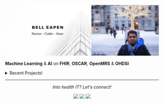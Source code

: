 <img src="https://raw.githubusercontent.com/dermatologist/dermatologist/master/banner-bell-eapen.png" alt="Bell Eapen - Physician into machine learning and AI">

**Machine Learning** & **AI** on **FHIR**, **OSCAR**, **OpenMRS** & **OHDSI** 

<details>
  <summary>Recent Projects!</summary>
  <br>
  
  * [ckblib: Tools to create a clinical knowledge graph from biomedical literature](https://github.com/dermatologist/ckblib)
  * [Fhiry: FHIR -> pandas.dataframe for AI and ML](https://github.com/dermatologist/fhiry)
  * [Skinmesh: A simple React component that uses the facemesh model from Tensorflowjs for facial cosmetic analysis](https://github.com/dermatologist/skinmesh). 
  * [FHIRFormJS: NPM module to convert FHIR Questionnaire JSON to JSON Schema for form rendering](https://github.com/dermatologist/fhirformjs)
  * [goscar-export: OSCAR EMR EForm Export (csv) to FHIR](https://github.com/dermatologist/goscar-export)
  * [DADPy: The swiss army knife for discharge abstract database!](https://github.com/dermatologist/dadpy)
  * [QRMine: Qualitative Research support tools in Python](https://github.com/dermatologist/nlp-qrmine)
  * [omopfhirmap: command-line tool for OMOP CDM <-> FHIR mapping](https://github.com/dermatologist/omopfhirmap)
  
  <br>
  <h2>Issues that need help! 🧑‍🔧 </h2>
  <br>
  
  * [Python - tox tests fail #83](https://github.com/dermatologist/nlp-qrmine/issues/83)
  * [Failed update hapi-fhir to > 5 #49](https://github.com/dermatologist/fhirql/issues/49)
  
  ![views](https://komarev.com/ghpvc/?username=dermatologist&style=flat-square&color=lightgray)<br>
  <a href="https://github.com/dermatologist">
    <img align="center" src="https://github-readme-stats.vercel.app/api?username=dermatologist&show_icons=true&count_private=true&hide=contribs&line_height=40" />
  </a>
  <a href="https://github.com/dermatologist">
    <img align="center" src="https://github-readme-stats.vercel.app/api/top-langs/?username=dermatologist&langs_count=8&hide=html,css,erlang,cpp,objective-c" />
  </a>

  <h2>Recent blog posts</h2>
  <!-- BLOG-POST-LIST:START -->
 <h2 class='h2-blog'><a class='a-lightblue' href=https://nuchange.ca/2021/07/open-source-for-healthcare.html>Open-source for healthcare</a></h2>
 <br>
 <h2 class='h2-blog'><a class='a-lightblue' href=https://canehealth.com/2021/07/ai-will-never-replace-the-doctor-or-will-it/>AI will never replace the doctor. Or will it?</a></h2>
 <br>
 <h2 class='h2-blog'><a class='a-lightblue' href=https://canehealth.com/2021/05/death-by-beep-bad-sound-design-costs-lives/>Death by beep? Bad sound design costs lives</a></h2>
 <br>
 <h2 class='h2-blog'><a class='a-lightblue' href=https://nuchange.ca/2021/04/clinical-knowledge-representation-for-reuse.html>Clinical knowledge representation for reuse</a></h2>
 <br>
 <h2 class='h2-blog'><a class='a-lightblue' href=https://nuchange.ca/2021/03/covid-vaccination-tracking-with-blockchain.html>COVID vaccination tracking with blockchain</a></h2>
 <br>
 <h2 class='h2-blog'><a class='a-lightblue' href=https://nuchange.ca/2021/03/chatting-with-fhir-endpoint.html>Chatting with FHIR endpoint</a></h2>
 <br>
 <h2 class='h2-blog'><a class='a-lightblue' href=https://nuchange.ca/2020/11/embeddings-in-healthcare-typingdna-and-skinmesh.html>Embeddings in healthcare: TypingDNA and Skinmesh</a></h2>
 <br>
 <h2 class='h2-blog'><a class='a-lightblue' href=https://nuchange.ca/2020/10/rendering-fhir-questionnaire-for-data-capture.html>Rendering FHIR Questionnaire for data capture</a></h2>
 <br>
 <h2 class='h2-blog'><a class='a-lightblue' href=https://canehealth.com/2020/08/ohdsi-omop-to-fhir-mapper/>OHDSI OMOP to FHIR mapper</a></h2>
 <br>
 <h2 class='h2-blog'><a class='a-lightblue' href=https://canehealth.com/2020/08/ohdsi-omop-cdm-etl-tools-in-python-net-and-go/>OHDSI OMOP CDM ETL Tools in Python, .Net and Go</a></h2>
 <br><!-- BLOG-POST-LIST:END -->
</details>
 

<hr>
<p align="center">
  <i>Into health IT? Let's connect!</i>

  <p align="center">
    <a href="https://nuchange.ca" alt="Home"><img src="https://nuchange.ca/wp-content/uploads/2021/08/home.png"></a>
    <a href="https://twitter.com/beapen" alt="Twitter"><img src="https://github.com/dermatologist/imdhruv99/blob/master/readme/twitter.png"></a>
    <a href="https://www.linkedin.com/in/beapen/" alt="Linkedin"><img src="https://github.com/dermatologist/imdhruv99/blob/master/readme/linkedin.png"></a>
  </p>  
</p>
